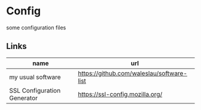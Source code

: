 # Config

some configuration files

## Links

| name                        | url                                         |
| --------------------------- | ------------------------------------------- |
| my usual software           | <https://github.com/waleslau/software-list> |
| SSL Configuration Generator | <https://ssl-config.mozilla.org/>           |
